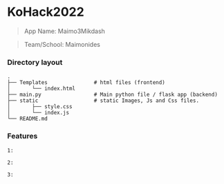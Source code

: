 # KoHack2022 
> App Name: Maimo3Mikdash

> Team/School: Maimonides

### Directory layout

    .
    ├── Templates               # html files (frontend)
    │       └── index.html
    ├── main.py                 # Main python file / flask app (backend)
    ├── static                  # static Images, Js and Css files.
    │       ├── style.css
    │       └── index.js
    └── README.md 


### Features

    1:

    2:

    3:
